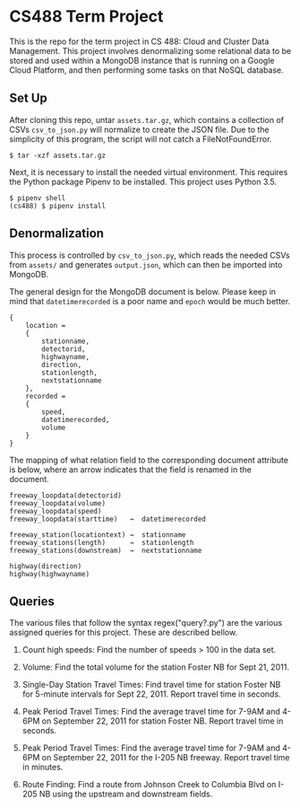 # CS488 Term Project

This is the repo for the term project in CS 488: Cloud and Cluster Data
Management. This project involves denormalizing some relational data to be
stored and used within a MongoDB instance that is running on a Google Cloud
Platform, and then performing some tasks on that NoSQL database.

## Set Up

After cloning this repo, untar `assets.tar.gz`, which contains a collection of
CSVs `csv_to_json.py` will normalize to create the JSON file. Due to the simplicity
of this program, the script will not catch a FileNotFoundError.

    $ tar -xzf assets.tar.gz

Next, it is necessary to install the needed virtual environment. This requires
the Python package Pipenv to be installed. This project uses Python 3.5.

    $ pipenv shell
    (cs488) $ pipenv install

## Denormalization

This process is controlled by `csv_to_json.py`, which reads the needed CSVs
from `assets/` and generates `output.json`, which can then be imported into
MongoDB.  

The general design for the MongoDB document is below. Please keep in mind that
`datetimerecorded` is a poor name and `epoch` would be much better.

    {
        location =
        {
            stationname,
            detectorid,
            highwayname,
            direction,
            stationlength,
            nextstationname
        },
        recorded =
        {
            speed,
            datetimerecorded,
            volume
        }
    }

The mapping of what relation field to the corresponding document attribute
is below, where an arrow indicates that the field is renamed in the document.

    freeway_loopdata(detectorid)
    freeway_loopdata(volume)
    freeway_loopdata(speed)
    freeway_loopdata(starttime)   →  datetimerecorded

    freeway_station(locationtext) →  stationname
    freeway_stations(length)      →  stationlength
    freeway_stations(downstream)  →  nextstationname

    highway(direction)
    highway(highwayname)

## Queries

The various files that follow the syntax regex("query?\.py") are the various
assigned queries for this project. These are described bellow.

1. Count high speeds: Find the number of speeds > 100 in the data set.

2. Volume: Find the total volume for the station Foster NB for Sept 21, 2011.

3. Single-Day Station Travel Times: Find travel time for station Foster NB for
5-minute intervals for Sept 22, 2011. Report travel time in seconds.

4. Peak Period Travel Times: Find the average travel time for 7-9AM and 4-6PM
on September 22, 2011 for station Foster NB. Report travel time in seconds.

5. Peak Period Travel Times: Find the average travel time for 7-9AM and 4-6PM
on September 22, 2011 for the I-205 NB freeway. Report travel time in minutes.

6. Route Finding: Find a route from Johnson Creek to Columbia Blvd on I-205 NB
using the upstream and downstream fields.

